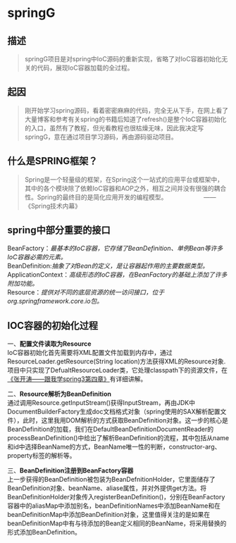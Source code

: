 # springG
描述
-----
>springG项目是对spring中IoC源码的重新实现，省略了对IoC容器初始化无关的代码，展现IoC容器加载的全过程。

起因
-----
>刚开始学习spring源码，看着密密麻麻的代码，完全无从下手，在网上看了大量博客和参考有关spring的书籍后知道了refresh()是整个IoC容器初始化的入口，虽然有了教程，但光看教程也很枯燥无味，因此我决定写springG，意在通过项目学习源码，再由源码驱动项目。

什么是SPRING框架？
------
>Spring是一个轻量级的框架，在Spring这个一站式的应用平台或框架中，其中的各个模块除了依赖IoC容器和AOP之外，相互之间并没有很强的耦合性。Spring的最终目的是简化应用开发的编程模型。					                     									——《Spring技术内幕》


spring中部分重要的接口
------
BeanFactory：*最基本的IoC容器，它存储了BeanDefinition、单例Bean等许多IoC容器必需的元素。*
<br>BeanDefinition:*抽象了对Bean的定义，是让容器起作用的主要数据类型。*
<br>ApplicationContext：*高级形态的IoC容器，在BeanFactory的基础上添加了许多附加功能。*
<br>Resource：*提供对不同的底层资源的统一访问接口，位于org.springframework.core.io包。*



IOC容器的初始化过程
------
一、**配置文件读取为Resource**
<br>IoC容器初始化首先需要将XML配置文件加载到内存中，通过ResourceLoader.getResource(String location)方法获得XML的Resource对象.项目中只实现了DefualtResourceLoader类，它处理classpath下的资源文件，在[《张开涛——跟我学spring3第四章》](http://jinnianshilongnian.iteye.com/blog/1416320)有详细讲解。

二、**Resource解析为BeanDefinition**
<br>通过调用Resource.getInputStream()获得InputStream，再由JDK中DocumentBuilderFactory生成doc文档格式对象（spring使用的SAX解析配置文件），此时，这里我用DOM解析的方式获取BeanDefinition对象。这一步的核心是BeanDefinition的加载，我们在DefaultBeanDefinitionDocumentReader的processBeanDefinition()中给出了解析BeanDefinition的流程，其中包括从name和id中选择BeanName的方式，BeanName唯一性的判断，constructor-arg、property标签的解析等。



三、**BeanDefinition注册到BeanFactory容器**
<br>上一步获得的BeanDefinition被包装为BeanDefnitionHolder，它里面储存了BeanDefinition对象、beanName、aliase属性，并对外提供get方法。将BeanDefinitionHolder对象传入registerBeanDefinition()，分别在BeanFactory容器中的aliasMap中添加别名，beanDefinitionNames中添加BeanName和在beanDefinitionMap中添加BeanDefinition对象，这里值得关注的是如果在beanDefinitionMap中有与待添加的Bean定义相同的BeanName，将采用替换的形式添加BeanDefinition。
